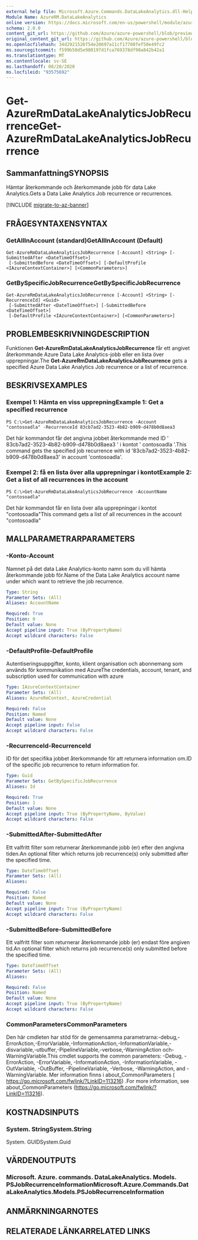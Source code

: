 ```yaml
---
external help file: Microsoft.Azure.Commands.DataLakeAnalytics.dll-Help.xml
Module Name: AzureRM.DataLakeAnalytics
online version: https://docs.microsoft.com/en-us/powershell/module/azurerm.datalakeanalytics/get-azurermdatalakeanalyticsjobrecurrence
schema: 2.0.0
content_git_url: https://github.com/Azure/azure-powershell/blob/preview/src/ResourceManager/DataLakeAnalytics/Commands.DataLakeAnalytics/help/Get-AzureRmDataLakeAnalyticsJobRecurrence.md
original_content_git_url: https://github.com/Azure/azure-powershell/blob/preview/src/ResourceManager/DataLakeAnalytics/Commands.DataLakeAnalytics/help/Get-AzureRmDataLakeAnalyticsJobRecurrence.md
ms.openlocfilehash: 34d2921526f54e20697a11cf17708fef50e49fc2
ms.sourcegitcommit: f599b50d5e980197d1fca769378df90a842b42a1
ms.translationtype: MT
ms.contentlocale: sv-SE
ms.lasthandoff: 08/20/2020
ms.locfileid: "93575692"
---
```

# <span data-ttu-id="9fa04-101">Get-AzureRmDataLakeAnalyticsJobRecurrence</span><span class="sxs-lookup"><span data-stu-id="9fa04-101">Get-AzureRmDataLakeAnalyticsJobRecurrence</span></span>

## <span data-ttu-id="9fa04-102">Sammanfattning</span><span class="sxs-lookup"><span data-stu-id="9fa04-102">SYNOPSIS</span></span>
<span data-ttu-id="9fa04-103">Hämtar återkommande och återkommande jobb för data Lake Analytics.</span><span class="sxs-lookup"><span data-stu-id="9fa04-103">Gets a Data Lake Analytics Job recurrence or recurrences.</span></span>

[!INCLUDE [migrate-to-az-banner](../../includes/migrate-to-az-banner.md)]

## <span data-ttu-id="9fa04-104">FRÅGESYNTAXEN</span><span class="sxs-lookup"><span data-stu-id="9fa04-104">SYNTAX</span></span>

### <span data-ttu-id="9fa04-105">GetAllInAccount (standard)</span><span class="sxs-lookup"><span data-stu-id="9fa04-105">GetAllInAccount (Default)</span></span>
```
Get-AzureRmDataLakeAnalyticsJobRecurrence [-Account] <String> [-SubmittedAfter <DateTimeOffset>]
 [-SubmittedBefore <DateTimeOffset>] [-DefaultProfile <IAzureContextContainer>] [<CommonParameters>]
```

### <span data-ttu-id="9fa04-106">GetBySpecificJobRecurrence</span><span class="sxs-lookup"><span data-stu-id="9fa04-106">GetBySpecificJobRecurrence</span></span>
```
Get-AzureRmDataLakeAnalyticsJobRecurrence [-Account] <String> [-RecurrenceId] <Guid>
 [-SubmittedAfter <DateTimeOffset>] [-SubmittedBefore <DateTimeOffset>]
 [-DefaultProfile <IAzureContextContainer>] [<CommonParameters>]
```

## <span data-ttu-id="9fa04-107">PROBLEMBESKRIVNING</span><span class="sxs-lookup"><span data-stu-id="9fa04-107">DESCRIPTION</span></span>
<span data-ttu-id="9fa04-108">Funktionen **Get-AzureRmDataLakeAnalyticsJobRecurrence** får ett angivet återkommande Azure Data Lake Analytics-jobb eller en lista över upprepningar.</span><span class="sxs-lookup"><span data-stu-id="9fa04-108">The **Get-AzureRmDataLakeAnalyticsJobRecurrence** gets a specified Azure Data Lake Analytics Job recurrence or a list of recurrence.</span></span>

## <span data-ttu-id="9fa04-109">BESKRIVS</span><span class="sxs-lookup"><span data-stu-id="9fa04-109">EXAMPLES</span></span>

### <span data-ttu-id="9fa04-110">Exempel 1: Hämta en viss upprepning</span><span class="sxs-lookup"><span data-stu-id="9fa04-110">Example 1: Get a specified recurrence</span></span>
```
PS C:\>Get-AzureRmDataLakeAnalyticsJobRecurrence -Account "contosoadla" -RecurrenceId 83cb7ad2-3523-4b82-b909-d478b0d8aea3
```

<span data-ttu-id="9fa04-111">Det här kommandot får det angivna jobbet återkommande med ID ' 83cb7ad2-3523-4b82-b909-d478b0d8aea3 ' i kontot ' contosoadla '.</span><span class="sxs-lookup"><span data-stu-id="9fa04-111">This command gets the specified job recurrence with id '83cb7ad2-3523-4b82-b909-d478b0d8aea3' in account 'contosoadla'.</span></span>

### <span data-ttu-id="9fa04-112">Exempel 2: få en lista över alla upprepningar i kontot</span><span class="sxs-lookup"><span data-stu-id="9fa04-112">Example 2: Get a list of all recurrences in the account</span></span>
```
PS C:\>Get-AzureRmDataLakeAnalyticsJobRecurrence -AccountName "contosoadla"
```

<span data-ttu-id="9fa04-113">Det här kommandot får en lista över alla upprepningar i kontot "contosoadla"</span><span class="sxs-lookup"><span data-stu-id="9fa04-113">This command gets a list of all recurrences in the account "contosoadla"</span></span>

## <span data-ttu-id="9fa04-114">MALLPARAMETRAR</span><span class="sxs-lookup"><span data-stu-id="9fa04-114">PARAMETERS</span></span>

### <span data-ttu-id="9fa04-115">-Konto</span><span class="sxs-lookup"><span data-stu-id="9fa04-115">-Account</span></span>
<span data-ttu-id="9fa04-116">Namnet på det data Lake Analytics-konto namn som du vill hämta återkommande jobb för.</span><span class="sxs-lookup"><span data-stu-id="9fa04-116">Name of the Data Lake Analytics account name under which want to retrieve the job recurrence.</span></span>

```yaml
Type: String
Parameter Sets: (All)
Aliases: AccountName

Required: True
Position: 0
Default value: None
Accept pipeline input: True (ByPropertyName)
Accept wildcard characters: False
```

### <span data-ttu-id="9fa04-117">-DefaultProfile</span><span class="sxs-lookup"><span data-stu-id="9fa04-117">-DefaultProfile</span></span>
<span data-ttu-id="9fa04-118">Autentiseringsuppgifter, konto, klient organisation och abonnemang som används för kommunikation med Azure</span><span class="sxs-lookup"><span data-stu-id="9fa04-118">The credentials, account, tenant, and subscription used for communication with azure</span></span>

```yaml
Type: IAzureContextContainer
Parameter Sets: (All)
Aliases: AzureRmContext, AzureCredential

Required: False
Position: Named
Default value: None
Accept pipeline input: False
Accept wildcard characters: False
```

### <span data-ttu-id="9fa04-119">-RecurrenceId</span><span class="sxs-lookup"><span data-stu-id="9fa04-119">-RecurrenceId</span></span>
<span data-ttu-id="9fa04-120">ID för det specifika jobbet återkommande för att returnera information om.</span><span class="sxs-lookup"><span data-stu-id="9fa04-120">ID of the specific job recurrence to return information for.</span></span>

```yaml
Type: Guid
Parameter Sets: GetBySpecificJobRecurrence
Aliases: Id

Required: True
Position: 1
Default value: None
Accept pipeline input: True (ByPropertyName, ByValue)
Accept wildcard characters: False
```

### <span data-ttu-id="9fa04-121">-SubmittedAfter</span><span class="sxs-lookup"><span data-stu-id="9fa04-121">-SubmittedAfter</span></span>
<span data-ttu-id="9fa04-122">Ett valfritt filter som returnerar återkommande jobb (er) efter den angivna tiden.</span><span class="sxs-lookup"><span data-stu-id="9fa04-122">An optional filter which returns job recurrence(s) only submitted after the specified time.</span></span>

```yaml
Type: DateTimeOffset
Parameter Sets: (All)
Aliases: 

Required: False
Position: Named
Default value: None
Accept pipeline input: True (ByPropertyName)
Accept wildcard characters: False
```

### <span data-ttu-id="9fa04-123">-SubmittedBefore</span><span class="sxs-lookup"><span data-stu-id="9fa04-123">-SubmittedBefore</span></span>
<span data-ttu-id="9fa04-124">Ett valfritt filter som returnerar återkommande jobb (er) endast före angiven tid.</span><span class="sxs-lookup"><span data-stu-id="9fa04-124">An optional filter which returns job recurrence(s) only submitted before the specified time.</span></span>

```yaml
Type: DateTimeOffset
Parameter Sets: (All)
Aliases: 

Required: False
Position: Named
Default value: None
Accept pipeline input: True (ByPropertyName)
Accept wildcard characters: False
```

### <span data-ttu-id="9fa04-125">CommonParameters</span><span class="sxs-lookup"><span data-stu-id="9fa04-125">CommonParameters</span></span>
<span data-ttu-id="9fa04-126">Den här cmdleten har stöd för de gemensamma parametrarna:-debug,-ErrorAction,-ErrorVariable,-InformationAction,-InformationVariable,-disvariable,-utbuffer,-PipelineVariable,-verbose,-WarningAction och-WarningVariable.</span><span class="sxs-lookup"><span data-stu-id="9fa04-126">This cmdlet supports the common parameters: -Debug, -ErrorAction, -ErrorVariable, -InformationAction, -InformationVariable, -OutVariable, -OutBuffer, -PipelineVariable, -Verbose, -WarningAction, and -WarningVariable.</span></span> <span data-ttu-id="9fa04-127">Mer information finns i about_CommonParameters ( https://go.microsoft.com/fwlink/?LinkID=113216) .</span><span class="sxs-lookup"><span data-stu-id="9fa04-127">For more information, see about_CommonParameters (https://go.microsoft.com/fwlink/?LinkID=113216).</span></span>

## <span data-ttu-id="9fa04-128">KOSTNADS</span><span class="sxs-lookup"><span data-stu-id="9fa04-128">INPUTS</span></span>

### <span data-ttu-id="9fa04-129">System. String</span><span class="sxs-lookup"><span data-stu-id="9fa04-129">System.String</span></span>
<span data-ttu-id="9fa04-130">System. GUID</span><span class="sxs-lookup"><span data-stu-id="9fa04-130">System.Guid</span></span>

## <span data-ttu-id="9fa04-131">VÄRDEN</span><span class="sxs-lookup"><span data-stu-id="9fa04-131">OUTPUTS</span></span>

### <span data-ttu-id="9fa04-132">Microsoft. Azure. commands. DataLakeAnalytics. Models. PSJobRecurrenceInformation</span><span class="sxs-lookup"><span data-stu-id="9fa04-132">Microsoft.Azure.Commands.DataLakeAnalytics.Models.PSJobRecurrenceInformation</span></span>

## <span data-ttu-id="9fa04-133">ANMÄRKNINGAR</span><span class="sxs-lookup"><span data-stu-id="9fa04-133">NOTES</span></span>

## <span data-ttu-id="9fa04-134">RELATERADE LÄNKAR</span><span class="sxs-lookup"><span data-stu-id="9fa04-134">RELATED LINKS</span></span>

